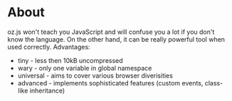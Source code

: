 # About #

oz.js won't teach you JavaScript and will confuse you a lot if you don't know the language. On the other hand, it can be really powerful tool when used correctly. Advantages:

  * tiny - less then 10kB uncompressed
  * wary - only one variable in global namespace
  * universal - aims to cover various browser diverisities
  * advanced - implements sophisticated features (custom events, class-like inheritance)